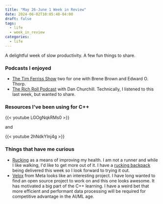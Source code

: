 ```yaml
---
title: "May 26-June 1 Week in Review"
date: 2024-06-02T10:05:48-04:00
draft: false
tags:
  - life
  - week_in_review
categories:
  - life
---
```


A delightful week of slow productivity.  A few fun things to share.

### Podcasts I enjoyed
* [The Tim Ferriss Show](https://tim.blog/2024/05/21/brene-brown-ed-thorp/) two for one with Brene Brown and Edward O. Thorp.
* [The Rich Roll Podcast](https://www.richroll.com/podcast/dan-churchill-833/) with Dan Churchill.  Technically, I listened to this last week, but wanted to share.

### Resources I've been using for C++

{{< youtube LGOgNqkRMs0 >}}

and

{{< youtube 2hNdkYInj4g >}}

### Things that have me curious

* [Rucking](https://www.strongfirst.com/how-to-ruck/) as a means of improving my health.  I am not a runner and while I like walking, I'd like to get more out of it.  I have a [rucking backpack](https://www.goruck.com/pages/start-rucking) being delivered this week so I look forward to trying it out.
* [Velox](https://velox-lib.io/) from Meta looks like an interesting project.  I have long wanted to find an open source project to work on and this one looks awesome.  It has motivated a big part of the C++ learning.  I have a weird bet that more efficient and performant data processing will be required for competitive advantage in the AI/ML age.
